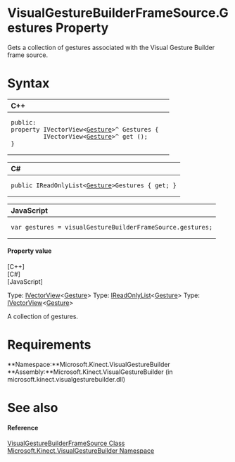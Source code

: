 VisualGestureBuilderFrameSource.Gestures Property  
=================================================  

Gets a collection of gestures associated with the Visual Gesture Builder frame source. <span id="syntaxSection"></span>

Syntax  
======  

<table>
<colgroup>
<col width="100%" />
</colgroup>
<thead>
<tr class="header">
<th align="left">C++</th>
</tr>
</thead>
<tbody>
<tr class="odd">
<td align="left"><pre><code>public:  
property IVectorView&lt;<a href="../../Gesture_Class.md">Gesture</a>&gt;^ Gestures {  
         IVectorView&lt;<a href="../../Gesture_Class.md">Gesture</a>&gt;^ get ();  
}</code></pre></td>
</tr>
</tbody>
</table>

<table>
<colgroup>
<col width="100%" />
</colgroup>
<thead>
<tr class="header">
<th align="left">C#</th>
</tr>
</thead>
<tbody>
<tr class="odd">
<td align="left"><pre><code>public IReadOnlyList&lt;<a href="../../Gesture_Class.md">Gesture</a>&gt;Gestures { get; }</code></pre></td>
</tr>
</tbody>
</table>

<table>
<colgroup>
<col width="100%" />
</colgroup>
<thead>
<tr class="header">
<th align="left">JavaScript</th>
</tr>
</thead>
<tbody>
<tr class="odd">
<td align="left"><pre><code>var gestures = visualGestureBuilderFrameSource.gestures;</code></pre></td>
</tr>
</tbody>
</table>

<span id="ID4ER"></span>
#### Property value  

[C++]   
 [C\#]   
 [JavaScript]   

Type: [IVectorView](http://msdn.microsoft.com/en-us/library/br226058.aspx)\<[Gesture](../../Gesture_Class.md)\>
Type: [IReadOnlyList](http://msdn.microsoft.com/en-us/library/hh192385.aspx)\<[Gesture](../../Gesture_Class.md)\>
Type: [IVectorView](http://msdn.microsoft.com/en-us/library/br226058.aspx)\<[Gesture](../../Gesture_Class.md)\>

A collection of gestures.  

<span id="requirements"></span>

Requirements  
============  

**Namespace:**Microsoft.Kinect.VisualGestureBuilder  
**Assembly:**Microsoft.Kinect.VisualGestureBuilder (in microsoft.kinect.visualgesturebuilder.dll)  

<span id="ID4EAB"></span>

See also  
========  

<span id="ID4ECB"></span>
#### Reference  

[VisualGestureBuilderFrameSource Class](../../VisualGestureBuilderFram.md)  
 [Microsoft.Kinect.VisualGestureBuilder Namespace](../../../Kinect.VisualGestureBuil.md)  



<!--Please do not edit the data in the comment block below.-->
<!--
TOCTitle : Gestures Property
RLTitle : VisualGestureBuilderFrameSource.Gestures Property
KeywordK : Gestures property
KeywordK : VisualGestureBuilderFrameSource.Gestures property
KeywordF : Microsoft.Kinect.VisualGestureBuilder.VisualGestureBuilderFrameSource.Gestures
KeywordF : VisualGestureBuilderFrameSource.Gestures
KeywordF : Gestures
KeywordF : Microsoft.Kinect.VisualGestureBuilder.VisualGestureBuilderFrameSource.Gestures
KeywordA : P:Microsoft.Kinect.VisualGestureBuilder.VisualGestureBuilderFrameSource.Gestures
AssetID : P:Microsoft.Kinect.VisualGestureBuilder.VisualGestureBuilderFrameSource.Gestures
Locale : en-us
CommunityContent : 1
APIType : Managed
APILocation : microsoft.kinect.visualgesturebuilder.dll
APIName : Microsoft.Kinect.VisualGestureBuilder.VisualGestureBuilderFrameSource.Gestures
TargetOS : Windows
TopicType : kbSyntax
DevLang : VB
DevLang : CSharp
DevLang : JavaScript
DevLang : C++
DocSet : K4Wv2
ProjType : K4Wv2Proj
Technology : Kinect for Windows
Product : Kinect for Windows SDK v2
productversion : 20
-->
